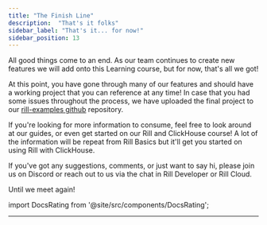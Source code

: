```yaml
---
title: "The Finish Line"
description:  "That's it folks"
sidebar_label: "That's it... for now!"
sidebar_position: 13
---
```


All good things come to an end. As our team continues to create new features we will add onto this Learning course, but for now, that's all we got!

At this point, you have gone through many of our features and should have a working project that you can reference at any time! 
In case that you had some issues throughout the process, we have uploaded the final project to our [rill-examples github](https://github.com/rilldata/rill-examples.git) repository.


If you're looking for more information to consume, feel free to look around at our guides, or even get started on our Rill and ClickHouse course! A lot of the information will be repeat from Rill Basics but it'll get you started on using Rill with ClickHouse.

If you've got any suggestions, comments, or just want to say hi, please join us on Discord or reach out to us via the chat in Rill Developer or Rill Cloud. 

Until we meet again! 

import DocsRating from '@site/src/components/DocsRating';

---
<DocsRating />